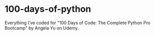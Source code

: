 # 100-days-of-python
Everything I've coded for "100 Days of Code: The Complete Python Pro Bootcamp" by Angela Yu on Udemy.

